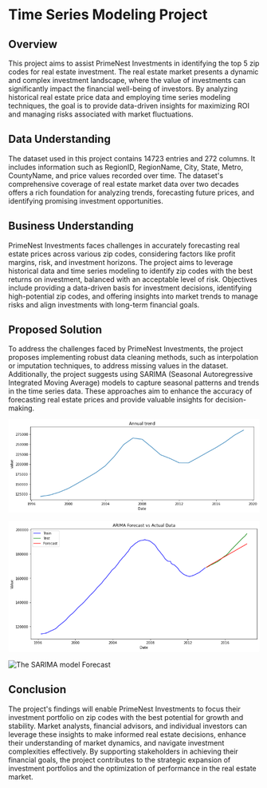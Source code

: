 # Time Series Modeling Project

## Overview
This project aims to assist PrimeNest Investments in identifying the top 5 zip codes for real estate investment. The real estate market presents a dynamic and complex investment landscape, where the value of investments can significantly impact the financial well-being of investors. By analyzing historical real estate price data and employing time series modeling techniques, the goal is to provide data-driven insights for maximizing ROI and managing risks associated with market fluctuations.

## Data Understanding
The dataset used in this project contains 14723 entries and 272 columns. It includes information such as RegionID, RegionName, City, State, Metro, CountyName, and price values recorded over time. The dataset's comprehensive coverage of real estate market data over two decades offers a rich foundation for analyzing trends, forecasting future prices, and identifying promising investment opportunities.

## Business Understanding
PrimeNest Investments faces challenges in accurately forecasting real estate prices across various zip codes, considering factors like profit margins, risk, and investment horizons. The project aims to leverage historical data and time series modeling to identify zip codes with the best returns on investment, balanced with an acceptable level of risk. Objectives include providing a data-driven basis for investment decisions, identifying high-potential zip codes, and offering insights into market trends to manage risks and align investments with long-term financial goals.

## Proposed Solution
To address the challenges faced by PrimeNest Investments, the project proposes implementing robust data cleaning methods, such as interpolation or imputation techniques, to address missing values in the dataset. Additionally, the project suggests using SARIMA (Seasonal Autoregressive Integrated Moving Average) models to capture seasonal patterns and trends in the time series data. These approaches aim to enhance the accuracy of forecasting real estate prices and provide valuable insights for decision-making.

![Shows the annaul trend of the time series data](Visuals\EDA_annual.png)


![The ARIMA model forcast](Visuals\Arima.png)
 

![The SARIMA model Forecast]('Visuals\Sarima.png')
 

## Conclusion
The project's findings will enable PrimeNest Investments to focus their investment portfolio on zip codes with the best potential for growth and stability. Market analysts, financial advisors, and individual investors can leverage these insights to make informed real estate decisions, enhance their understanding of market dynamics, and navigate investment complexities effectively. By supporting stakeholders in achieving their financial goals, the project contributes to the strategic expansion of investment portfolios and the optimization of performance in the real estate market.